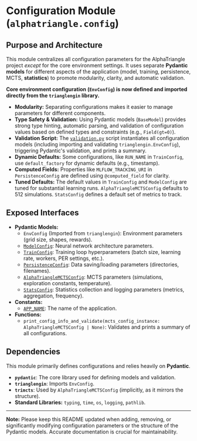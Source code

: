 # Configuration Module (`alphatriangle.config`)

## Purpose and Architecture

This module centralizes all configuration parameters for the AlphaTriangle project *except* for the core environment settings. It uses separate **Pydantic models** for different aspects of the application (model, training, persistence, MCTS, **statistics**) to promote modularity, clarity, and automatic validation.

**Core environment configuration (`EnvConfig`) is now defined and imported directly from the `trianglengin` library.**

-   **Modularity:** Separating configurations makes it easier to manage parameters for different components.
-   **Type Safety & Validation:** Using Pydantic models (`BaseModel`) provides strong type hinting, automatic parsing, and validation of configuration values based on defined types and constraints (e.g., `Field(gt=0)`).
-   **Validation Script:** The [`validation.py`](validation.py) script instantiates all configuration models (including importing and validating `trianglengin.EnvConfig`), triggering Pydantic's validation, and prints a summary.
-   **Dynamic Defaults:** Some configurations, like `RUN_NAME` in `TrainConfig`, use `default_factory` for dynamic defaults (e.g., timestamp).
-   **Computed Fields:** Properties like `MLFLOW_TRACKING_URI` in `PersistenceConfig` are defined using `@computed_field` for clarity.
-   **Tuned Defaults:** The default values in `TrainConfig` and `ModelConfig` are tuned for substantial learning runs. `AlphaTriangleMCTSConfig` defaults to 512 simulations. `StatsConfig` defines a default set of metrics to track.

## Exposed Interfaces

-   **Pydantic Models:**
    -   `EnvConfig` (Imported from `trianglengin`): Environment parameters (grid size, shapes, rewards).
    -   [`ModelConfig`](model_config.py): Neural network architecture parameters.
    -   [`TrainConfig`](train_config.py): Training loop hyperparameters (batch size, learning rate, workers, PER settings, etc.).
    -   [`PersistenceConfig`](persistence_config.py): Data saving/loading parameters (directories, filenames).
    -   [`AlphaTriangleMCTSConfig`](mcts_config.py): MCTS parameters (simulations, exploration constants, temperature).
    -   [`StatsConfig`](stats_config.py): Statistics collection and logging parameters (metrics, aggregation, frequency).
-   **Constants:**
    -   [`APP_NAME`](app_config.py): The name of the application.
-   **Functions:**
    -   `print_config_info_and_validate(mcts_config_instance: AlphaTriangleMCTSConfig | None)`: Validates and prints a summary of all configurations.

## Dependencies

This module primarily defines configurations and relies heavily on **Pydantic**.

-   **`pydantic`**: The core library used for defining models and validation.
-   **`trianglengin`**: Imports `EnvConfig`.
-   **`trimcts`**: Used by `AlphaTriangleMCTSConfig` (implicitly, as it mirrors the structure).
-   **Standard Libraries:** `typing`, `time`, `os`, `logging`, `pathlib`.

---

**Note:** Please keep this README updated when adding, removing, or significantly modifying configuration parameters or the structure of the Pydantic models. Accurate documentation is crucial for maintainability.